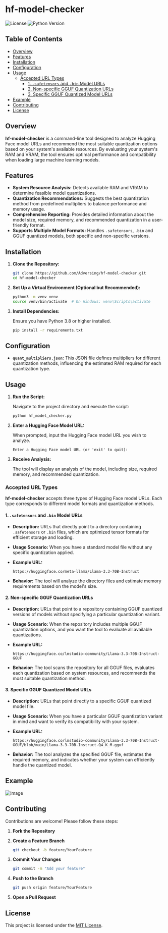 # hf-model-checker

![License](https://img.shields.io/badge/license-MIT-blue.svg)
![Python Version](https://img.shields.io/badge/python-3.8%2B-blue.svg)

## Table of Contents

- [Overview](#overview)
- [Features](#features)
- [Installation](#installation)
- [Configuration](#configuration)
- [Usage](#usage)
  - [Accepted URL Types](#accepted-url-types)
    - [1. `.safetensors` and `.bin` Model URLs](#1-safetensors-and-bin-model-urls)
    - [2. Non-specific GGUF Quantization URLs](#2-non-specific-gguf-quantization-urls)
    - [3. Specific GGUF Quantized Model URLs](#3-specific-gguf-quantized-model-urls)
- [Example](#example)
- [Contributing](#contributing)
- [License](#license)

## Overview

**hf-model-checker** is a command-line tool designed to analyze Hugging Face model URLs and recommend the most suitable quantization options based on your system's available resources. By evaluating your system's RAM and VRAM, the tool ensures optimal performance and compatibility when loading large machine learning models.

## Features

- **System Resource Analysis:** Detects available RAM and VRAM to determine feasible model quantizations.
- **Quantization Recommendations:** Suggests the best quantization method from predefined multipliers to balance performance and memory usage.
- **Comprehensive Reporting:** Provides detailed information about the model size, required memory, and recommended quantization in a user-friendly format.
- **Supports Multiple Model Formats:** Handles `.safetensors`, `.bin` and GGUF quantized models, both specific and non-specific versions.

## Installation

1. **Clone the Repository:**

   ```bash
   git clone https://github.com/Adversing/hf-model-checker.git
   cd hf-model-checker
   ```

2. **Set Up a Virtual Environment (Optional but Recommended):**

   ```bash
   python3 -m venv venv
   source venv/bin/activate  # On Windows: venv\Scripts\activate
   ```

3. **Install Dependencies:**

   Ensure you have Python 3.8 or higher installed.

   ```bash
   pip install -r requirements.txt
   ```

## Configuration

- **`quant_multipliers.json`:** This JSON file defines multipliers for different quantization methods, influencing the estimated RAM required for each quantization type. 

## Usage

1. **Run the Script:**

   Navigate to the project directory and execute the script:

   ```bash
   python hf_model_checker.py
   ```

2. **Enter a Hugging Face Model URL:**

   When prompted, input the Hugging Face model URL you wish to analyze.

   ```plaintext
   Enter a Hugging Face model URL (or 'exit' to quit):
   ```

3. **Receive Analysis:**

   The tool will display an analysis of the model, including size, required memory, and recommended quantization.

### Accepted URL Types

**hf-model-checker** accepts three types of Hugging Face model URLs. Each type corresponds to different model formats and quantization methods.

#### 1. `.safetensors` and `.bin` Model URLs

- **Description:** URLs that directly point to a directory containing `.safetensors` or `.bin` files, which are optimized tensor formats for efficient storage and loading.
- **Usage Scenario:** When you have a standard model file without any specific quantization applied.
- **Example URL:**

  ```
  https://huggingface.co/meta-llama/Llama-3.3-70B-Instruct
  ```

- **Behavior:** The tool will analyze the directory files and estimate memory requirements based on the model's size.

#### 2. Non-specific GGUF Quantization URLs

- **Description:** URLs that point to a repository containing GGUF quantized versions of models without specifying a particular quantization variant.
- **Usage Scenario:** When the repository includes multiple GGUF quantization options, and you want the tool to evaluate all available quantizations.
- **Example URL:**

  ```
  https://huggingface.co/lmstudio-community/Llama-3.3-70B-Instruct-GGUF
  ```

- **Behavior:** The tool scans the repository for all GGUF files, evaluates each quantization based on system resources, and recommends the most suitable quantization method.

#### 3. Specific GGUF Quantized Model URLs

- **Description:** URLs that point directly to a specific GGUF quantized model file.
- **Usage Scenario:** When you have a particular GGUF quantization variant in mind and want to verify its compatibility with your system.
- **Example URL:**

  ```
  https://huggingface.co/lmstudio-community/Llama-3.3-70B-Instruct-GGUF/blob/main/Llama-3.3-70B-Instruct-Q4_K_M.gguf
  ```

- **Behavior:** The tool analyzes the specified GGUF file, estimates the required memory, and indicates whether your system can efficiently handle the quantized model.

## Example

![image](https://github.com/user-attachments/assets/632bead6-4a1d-449e-940e-ecce31f0f550)

## Contributing

Contributions are welcome! Please follow these steps:

1. **Fork the Repository**
2. **Create a Feature Branch**

   ```bash
   git checkout -b feature/YourFeature
   ```

3. **Commit Your Changes**

   ```bash
   git commit -m "Add your feature"
   ```

4. **Push to the Branch**

   ```bash
   git push origin feature/YourFeature
   ```

5. **Open a Pull Request**

## License

This project is licensed under the [MIT License](LICENSE).
